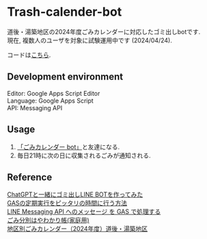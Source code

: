 # Trash-calender-bot

道後・湯築地区の2024年度ごみカレンダーに対応したゴミ出しbotです.    
現在, 複数人のユーザを対象に試験運用中です (2024/04/24).   

コードは[こちら](trash.gs).

## Development environment

Editor: Google Apps Script Editor  
Language: Google Apps Script   
API: Messaging API

## Usage

1. [「ごみカレンダー bot」](https://l.instagram.com/?u=https%3A%2F%2Fliff.line.me%2F1645278921-kWRPP32q%2F%3FaccountId%3D756viccf&e=AT2RAWL5mLAPim8lb5Zz-vT6JChV5nAxLFoFs47Arz5kb_MB5hBsmU1uAROqcDNFEnuwd_I2XIFccz3qn9kLuhCNdfVn_FJRVXVTW_s)と友達になる.
2. 毎日21時に次の日に収集されるごみが通知される. 

## Reference

[ChatGPTと一緒にゴミ出しLINE BOTを作ってみた](https://qiita.com/ryo-futebol/items/6374b91cc104a6347001)    
[GASの定期実行をピッタリの時間に行う方法](https://qiita.com/kakakaori830/items/c06674252513b8d1c42e)     
[LINE Messaging API へのメッセージ を GAS で処理する](https://zenn.dev/tyamap/articles/line-messaging-api-with-gas)    
[ごみ分別はやわかり帳(家庭用)](https://www.city.matsuyama.ehime.jp/kurashi/gomi/dashikata/bunbetsu_jiten_katei.html)    
[地区別ごみカレンダー（2024年度）道後・湯築地区](https://www.city.matsuyama.ehime.jp/kurashi/gomi/dashikata/gomicalender/r6gomikaretikubetu.files/2024dogo.pdf)
